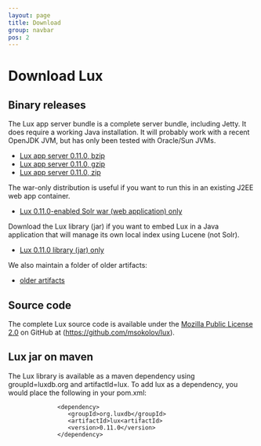 ```yaml
---
layout: page
title: Download
group: navbar
pos: 2
---
```


# Download Lux #

## Binary releases ##

The Lux app server bundle is a complete server bundle, including Jetty.  It
does require a working Java installation.  It will probably work with a
recent OpenJDK JVM, but has only been tested with Oracle/Sun JVMs.

* [Lux app server 0.11.0, bzip](dist/lux-appserver-0.11.0-bin.tar.bz2)
* [Lux app server 0.11.0, gzip](dist/lux-appserver-0.11.0-bin.tar.gz)
* [Lux app server 0.11.0, zip](dist/lux-appserver-0.11.0-bin.zip)

The war-only distribution is useful if you want to run this in an existing
J2EE web app container.

* [Lux 0.11.0-enabled Solr war (web application) only](dist/lux-appserver-0.11.0.war)

Download the Lux library (jar) if you want to embed Lux in a Java
application that will manage its own local index using Lucene (not Solr).

* [Lux 0.11.0 library (jar) only](dist/lux-0.11.0.jar)

We also maintain a folder of older artifacts:

* [older artifacts](dist/?C=N;O=D)

## Source code ##

The complete Lux source code is available under the [Mozilla Public License 2.0](http://www.mozilla.org/MPL/2.0/) on GitHub at (https://github.com/msokolov/lux).

## Lux jar on maven ##

The Lux library is available as a maven dependency using groupId=luxdb.org
and artifactId=lux.  To add lux as a dependency, you would place the
following in your pom.xml:

                  <dependency>
                     <groupId>org.luxdb</groupId>
                     <artifactId>lux<artifactId>
                     <version>0.11.0</version>
                  </dependency>

